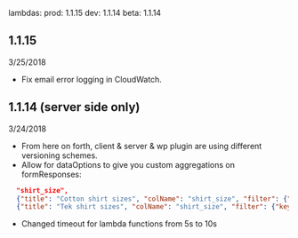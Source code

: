 lambdas:
prod: 1.1.15
dev: 1.1.14
beta: 1.1.14

## 1.1.15
3/25/2018
- Fix email error logging in CloudWatch.

## 1.1.14 (server side only)
3/24/2018
- From here on forth, client & server & wp plugin are using different versioning schemes.
- Allow for dataOptions to give you custom aggregations on formResponses:
```json
  "shirt_size",
  {"title": "Cotton shirt sizes", "colName": "shirt_size", "filter": {"key": "race", "value": "Mela"}},
  {"title": "Tek shirt sizes", "colName": "shirt_size", "filter": {"key": "race", "value": ["5K", "10K", "Half Marathon"]}},
```
- Changed timeout for lambda functions from 5s to 10s
